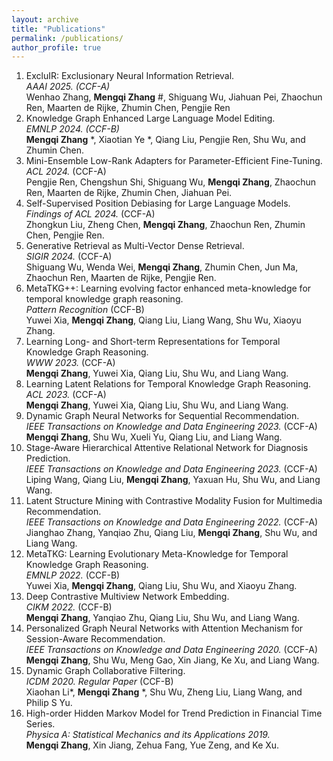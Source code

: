 ```yaml
---
layout: archive
title: "Publications"
permalink: /publications/
author_profile: true
---
```


1. ExcluIR: Exclusionary Neural Information Retrieval.<br>
   *AAAI 2025. (CCF-A)* <br>
   Wenhao Zhang, **Mengqi Zhang** #, Shiguang Wu, Jiahuan Pei, Zhaochun Ren, Maarten de Rijke, Zhumin Chen, Pengjie Ren
2. Knowledge Graph Enhanced Large Language Model Editing.<br>
   *EMNLP 2024. (CCF-B)* <br>
   **Mengqi Zhang** *, Xiaotian Ye *, Qiang Liu, Pengjie Ren, Shu Wu, and Zhumin Chen.
3. Mini-Ensemble Low-Rank Adapters for Parameter-Efficient Fine-Tuning.<br>
   *ACL 2024.* (CCF-A) <br>
   Pengjie Ren, Chengshun Shi, Shiguang Wu, **Mengqi Zhang**, Zhaochun Ren, Maarten de Rijke, Zhumin Chen, Jiahuan Pei.
4. Self-Supervised Position Debiasing for Large Language Models.<br>
   *Findings of ACL 2024.* (CCF-A) <br>
   Zhongkun Liu, Zheng Chen, **Mengqi Zhang**, Zhaochun Ren, Zhumin Chen, Pengjie Ren.
5. Generative Retrieval as Multi-Vector Dense Retrieval.<br>
   *SIGIR 2024.* (CCF-A) <br>
   Shiguang Wu, Wenda Wei, **Mengqi Zhang**, Zhumin Chen, Jun Ma, Zhaochun Ren, Maarten de Rijke, Pengjie Ren.
6. MetaTKG++: Learning evolving factor enhanced meta-knowledge for temporal knowledge graph reasoning.<br>
   *Pattern Recognition* (CCF-B) <br>
   Yuwei Xia, **Mengqi Zhang**, Qiang Liu, Liang Wang, Shu Wu, Xiaoyu Zhang.
7. Learning Long- and Short-term Representations for Temporal Knowledge Graph Reasoning.<br>
   *WWW 2023.* (CCF-A) <br>
   **Mengqi Zhang**, Yuwei Xia, Qiang Liu, Shu Wu, and Liang Wang.
8. Learning Latent Relations for Temporal Knowledge Graph Reasoning.<br>
   *ACL 2023.* (CCF-A) <br>
   **Mengqi Zhang**, Yuwei Xia, Qiang Liu, Shu Wu, and Liang Wang. 
9. Dynamic Graph Neural Networks for Sequential Recommendation.<br>
   *IEEE Transactions on Knowledge and Data Engineering 2023.* (CCF-A)<br>
   **Mengqi Zhang**, Shu Wu, Xueli Yu, Qiang Liu, and Liang Wang.
10. Stage-Aware Hierarchical Attentive Relational Network for Diagnosis Prediction. <br>
    *IEEE Transactions on Knowledge and Data Engineering 2023.* (CCF-A)<br>
    Liping Wang, Qiang Liu, **Mengqi Zhang**, Yaxuan Hu, Shu Wu, and Liang Wang.
11. Latent Structure Mining with Contrastive Modality Fusion for Multimedia Recommendation. <br>
    *IEEE Transactions on Knowledge and Data Engineering 2022.* (CCF-A)<br>
    Jianghao Zhang, Yanqiao Zhu, Qiang Liu, **Mengqi Zhang**, Shu Wu, and Liang Wang.
12. MetaTKG: Learning Evolutionary Meta-Knowledge for Temporal Knowledge Graph Reasoning.<br>
    *EMNLP 2022.* (CCF-B)<br>
    Yuwei Xia, **Mengqi Zhang**, Qiang Liu, Shu Wu, and Xiaoyu Zhang.
13. Deep Contrastive Multiview Network Embedding.<br> 
    *CIKM 2022.* (CCF-B)<br>
    **Mengqi Zhang**, Yanqiao Zhu, Qiang Liu, Shu Wu, and Liang Wang.
14. Personalized Graph Neural Networks with Attention Mechanism for Session-Aware Recommendation.<br>
    *IEEE Transactions on Knowledge and Data Engineering 2020.* (CCF-A)<br>
    **Mengqi Zhang**, Shu Wu, Meng Gao, Xin Jiang, Ke Xu, and Liang Wang.
15. Dynamic Graph Collaborative Filtering.<br>
    *ICDM 2020. Regular Paper* (CCF-B)<br>
    Xiaohan Li*, **Mengqi Zhang** *, Shu Wu, Zheng Liu, Liang Wang, and Philip S Yu.
16. High-order Hidden Markov Model for Trend Prediction in Financial Time Series.<br>
    *Physica A: Statistical Mechanics and its Applications 2019.* <br>
    **Mengqi Zhang**, Xin Jiang, Zehua Fang, Yue Zeng, and Ke Xu.

